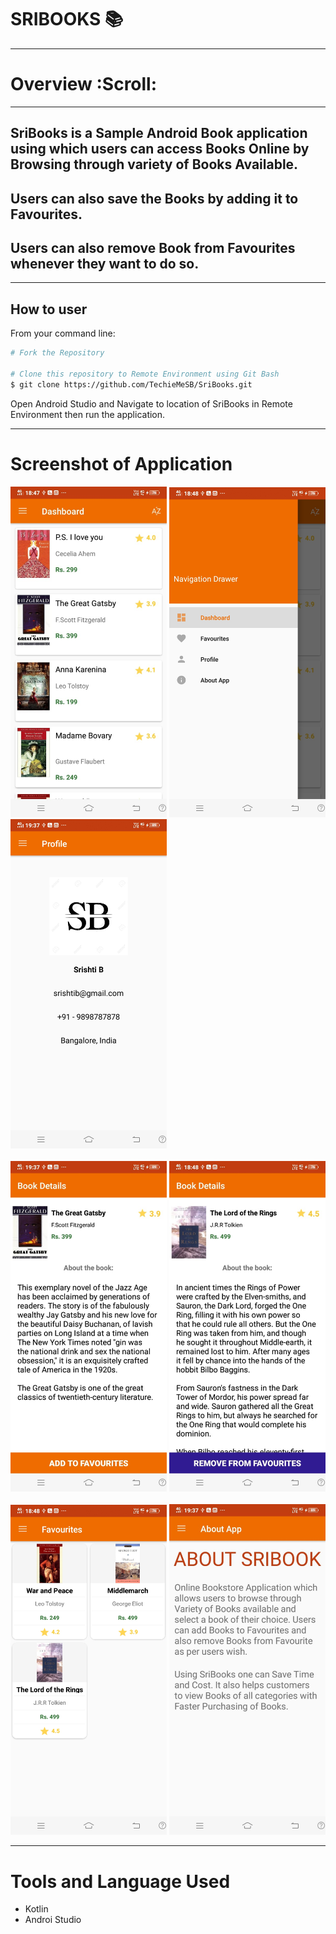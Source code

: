 # SRIBOOKS :books:
---
# Overview :Scroll:
---
## SriBooks is a Sample Android Book application using which users can access Books Online by Browsing through variety of Books Available.
## Users can also save the Books by adding it to Favourites.
## Users can also remove Book from Favourites whenever they want to do so.
---
## How to user
From your command line:

```bash
# Fork the Repository

# Clone this repository to Remote Environment using Git Bash
$ git clone https://github.com/TechieMeSB/SriBooks.git

```
Open Android Studio and Navigate to location of SriBooks in Remote Environment then run the application.

---
# Screenshot of Application
<div >
  <img src="ScreenShots/op1.jpg" width="250">
  <img src="ScreenShots/op2.jpg" width="250">
  <img src="ScreenShots/op3.jpg" width="250">
</div>
<br>
<div >
  <img src="ScreenShots/op4.jpg" width="250">
  <img src="ScreenShots/op5.jpg" width="250">
</div>
<br>
<div >
  <img src="ScreenShots/op6.jpg" width="250">
  <img src="ScreenShots/op7.jpg" width="250">
</div>

---
# Tools and Language Used
* Kotlin 
* Androi Studio
